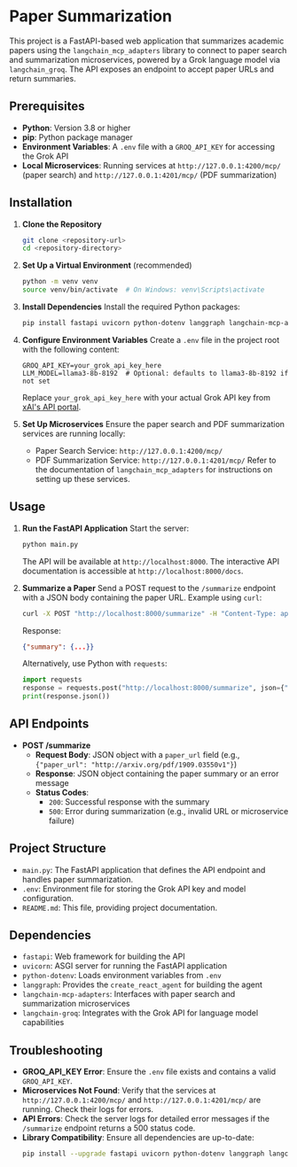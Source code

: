 # Paper Summarization

This project is a FastAPI-based web application that summarizes academic papers using the `langchain_mcp_adapters` library to connect to paper search and summarization microservices, powered by a Grok language model via `langchain_groq`. The API exposes an endpoint to accept paper URLs and return summaries.

## Prerequisites

- **Python**: Version 3.8 or higher
- **pip**: Python package manager
- **Environment Variables**: A `.env` file with a `GROQ_API_KEY` for accessing the Grok API
- **Local Microservices**: Running services at `http://127.0.0.1:4200/mcp/` (paper search) and `http://127.0.0.1:4201/mcp/` (PDF summarization)

## Installation

1. **Clone the Repository**
   ```bash
   git clone <repository-url>
   cd <repository-directory>
   ```

2. **Set Up a Virtual Environment** (recommended)
   ```bash
   python -m venv venv
   source venv/bin/activate  # On Windows: venv\Scripts\activate
   ```

3. **Install Dependencies**
   Install the required Python packages:
   ```bash
   pip install fastapi uvicorn python-dotenv langgraph langchain-mcp-adapters langchain-groq
   ```

4. **Configure Environment Variables**
   Create a `.env` file in the project root with the following content:
   ```plaintext
   GROQ_API_KEY=your_grok_api_key_here
   LLM_MODEL=llama3-8b-8192  # Optional: defaults to llama3-8b-8192 if not set
   ```
   Replace `your_grok_api_key_here` with your actual Grok API key from [xAI's API portal](https://x.ai/api).

5. **Set Up Microservices**
   Ensure the paper search and PDF summarization services are running locally:
   - Paper Search Service: `http://127.0.0.1:4200/mcp/`
   - PDF Summarization Service: `http://127.0.0.1:4201/mcp/`
   Refer to the documentation of `langchain_mcp_adapters` for instructions on setting up these services.

## Usage

1. **Run the FastAPI Application**
   Start the server:
   ```bash
   python main.py
   ```
   The API will be available at `http://localhost:8000`. The interactive API documentation is accessible at `http://localhost:8000/docs`.

2. **Summarize a Paper**
   Send a POST request to the `/summarize` endpoint with a JSON body containing the paper URL. Example using `curl`:
   ```bash
   curl -X POST "http://localhost:8000/summarize" -H "Content-Type: application/json" -d '{"paper_url": "http://arxiv.org/pdf/1909.03550v1"}'
   ```
   Response:
   ```json
   {"summary": {...}}
   ```

   Alternatively, use Python with `requests`:
   ```python
   import requests
   response = requests.post("http://localhost:8000/summarize", json={"paper_url": "http://arxiv.org/pdf/1909.03550v1"})
   print(response.json())
   ```

## API Endpoints

- **POST /summarize**
  - **Request Body**: JSON object with a `paper_url` field (e.g., `{"paper_url": "http://arxiv.org/pdf/1909.03550v1"}`)
  - **Response**: JSON object containing the paper summary or an error message
  - **Status Codes**:
    - `200`: Successful response with the summary
    - `500`: Error during summarization (e.g., invalid URL or microservice failure)

## Project Structure

- `main.py`: The FastAPI application that defines the API endpoint and handles paper summarization.
- `.env`: Environment file for storing the Grok API key and model configuration.
- `README.md`: This file, providing project documentation.

## Dependencies

- `fastapi`: Web framework for building the API
- `uvicorn`: ASGI server for running the FastAPI application
- `python-dotenv`: Loads environment variables from `.env`
- `langgraph`: Provides the `create_react_agent` for building the agent
- `langchain-mcp-adapters`: Interfaces with paper search and summarization microservices
- `langchain-groq`: Integrates with the Grok API for language model capabilities

## Troubleshooting

- **GROQ_API_KEY Error**: Ensure the `.env` file exists and contains a valid `GROQ_API_KEY`.
- **Microservices Not Found**: Verify that the services at `http://127.0.0.1:4200/mcp/` and `http://127.0.0.1:4201/mcp/` are running. Check their logs for errors.
- **API Errors**: Check the server logs for detailed error messages if the `/summarize` endpoint returns a 500 status code.
- **Library Compatibility**: Ensure all dependencies are up-to-date:
  ```bash
  pip install --upgrade fastapi uvicorn python-dotenv langgraph langchain-mcp-adapters langchain-groq
  ```
